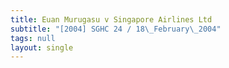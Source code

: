 ```yaml
---
title: Euan Murugasu v Singapore Airlines Ltd
subtitle: "[2004] SGHC 24 / 18\_February\_2004"
tags: null
layout: single
---
```


